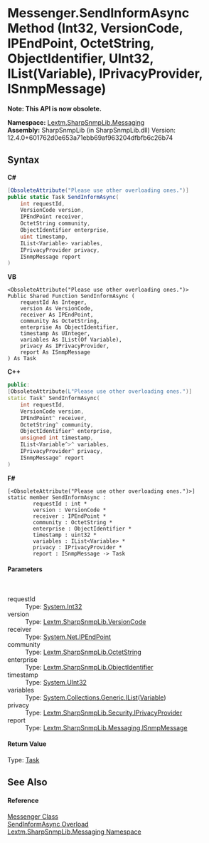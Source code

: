 # Messenger.SendInformAsync Method (Int32, VersionCode, IPEndPoint, OctetString, ObjectIdentifier, UInt32, IList(Variable), IPrivacyProvider, ISnmpMessage)
 

**Note: This API is now obsolete.**

**Namespace:**&nbsp;<a href="N_Lextm_SharpSnmpLib_Messaging">Lextm.SharpSnmpLib.Messaging</a><br />**Assembly:**&nbsp;SharpSnmpLib (in SharpSnmpLib.dll) Version: 12.4.0+601762d0e653a71ebb69af963204dfbfb6c26b74

## Syntax

**C#**<br />
``` C#
[ObsoleteAttribute("Please use other overloading ones.")]
public static Task SendInformAsync(
	int requestId,
	VersionCode version,
	IPEndPoint receiver,
	OctetString community,
	ObjectIdentifier enterprise,
	uint timestamp,
	IList<Variable> variables,
	IPrivacyProvider privacy,
	ISnmpMessage report
)
```

**VB**<br />
``` VB
<ObsoleteAttribute("Please use other overloading ones.")>
Public Shared Function SendInformAsync ( 
	requestId As Integer,
	version As VersionCode,
	receiver As IPEndPoint,
	community As OctetString,
	enterprise As ObjectIdentifier,
	timestamp As UInteger,
	variables As IList(Of Variable),
	privacy As IPrivacyProvider,
	report As ISnmpMessage
) As Task
```

**C++**<br />
``` C++
public:
[ObsoleteAttribute(L"Please use other overloading ones.")]
static Task^ SendInformAsync(
	int requestId, 
	VersionCode version, 
	IPEndPoint^ receiver, 
	OctetString^ community, 
	ObjectIdentifier^ enterprise, 
	unsigned int timestamp, 
	IList<Variable^>^ variables, 
	IPrivacyProvider^ privacy, 
	ISnmpMessage^ report
)
```

**F#**<br />
``` F#
[<ObsoleteAttribute("Please use other overloading ones.")>]
static member SendInformAsync : 
        requestId : int * 
        version : VersionCode * 
        receiver : IPEndPoint * 
        community : OctetString * 
        enterprise : ObjectIdentifier * 
        timestamp : uint32 * 
        variables : IList<Variable> * 
        privacy : IPrivacyProvider * 
        report : ISnmpMessage -> Task 

```


#### Parameters
&nbsp;<dl><dt>requestId</dt><dd>Type: <a href="https://docs.microsoft.com/dotnet/api/system.int32" target="_blank" rel="noopener noreferrer">System.Int32</a><br /></dd><dt>version</dt><dd>Type: <a href="T_Lextm_SharpSnmpLib_VersionCode">Lextm.SharpSnmpLib.VersionCode</a><br /></dd><dt>receiver</dt><dd>Type: <a href="https://docs.microsoft.com/dotnet/api/system.net.ipendpoint" target="_blank" rel="noopener noreferrer">System.Net.IPEndPoint</a><br /></dd><dt>community</dt><dd>Type: <a href="T_Lextm_SharpSnmpLib_OctetString">Lextm.SharpSnmpLib.OctetString</a><br /></dd><dt>enterprise</dt><dd>Type: <a href="T_Lextm_SharpSnmpLib_ObjectIdentifier">Lextm.SharpSnmpLib.ObjectIdentifier</a><br /></dd><dt>timestamp</dt><dd>Type: <a href="https://docs.microsoft.com/dotnet/api/system.uint32" target="_blank" rel="noopener noreferrer">System.UInt32</a><br /></dd><dt>variables</dt><dd>Type: <a href="https://docs.microsoft.com/dotnet/api/system.collections.generic.ilist-1" target="_blank" rel="noopener noreferrer">System.Collections.Generic.IList</a>(<a href="T_Lextm_SharpSnmpLib_Variable">Variable</a>)<br /></dd><dt>privacy</dt><dd>Type: <a href="T_Lextm_SharpSnmpLib_Security_IPrivacyProvider">Lextm.SharpSnmpLib.Security.IPrivacyProvider</a><br /></dd><dt>report</dt><dd>Type: <a href="T_Lextm_SharpSnmpLib_Messaging_ISnmpMessage">Lextm.SharpSnmpLib.Messaging.ISnmpMessage</a><br /></dd></dl>

#### Return Value
Type: <a href="https://docs.microsoft.com/dotnet/api/system.threading.tasks.task" target="_blank" rel="noopener noreferrer">Task</a>

## See Also


#### Reference
<a href="T_Lextm_SharpSnmpLib_Messaging_Messenger">Messenger Class</a><br /><a href="Overload_Lextm_SharpSnmpLib_Messaging_Messenger_SendInformAsync">SendInformAsync Overload</a><br /><a href="N_Lextm_SharpSnmpLib_Messaging">Lextm.SharpSnmpLib.Messaging Namespace</a><br />